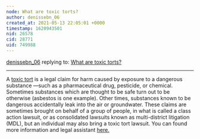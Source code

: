 ```yaml
---
node: What are toxic torts? 
author: denissebn_06
created_at: 2021-05-13 22:05:01 +0000
timestamp: 1620943501
nid: 26578
cid: 28771
uid: 749988
---
```




[denissebn_06](../profile/denissebn_06) replying to: [What are toxic torts? ](../notes/amocorro/05-13-2021/what-are-toxic-torts)

----
A [toxic tort](https://www.nolo.com/legal-encyclopedia/toxic-torts-overview-32204.html) is a legal claim for harm caused by exposure to a dangerous substance —such as a pharmaceutical drug, pesticide, or chemical.
Sometimes substances which are thought to be safe turn out to be otherwise (asbestos is one example). Other times, substances known to be dangerous accidentally leak into the air or groundwater.
These claims are sometimes brought on behalf of a group of people, in what is called a class action lawsuit, or as consolidated lawsuits known as multi-district litigation (MDL), but an individual may also bring a toxic tort lawsuit. You can found more information and legal assistant [here.](https://www.nolo.com/legal-encyclopedia/toxic-torts-overview-32204.html)